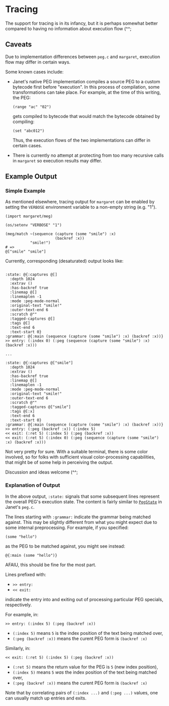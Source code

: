 # Tracing

The support for tracing is in its infancy, but it is perhaps somewhat
better compared to having no information about execution flow (^^;

## Caveats

Due to implementation differences between `peg.c` and `margaret`,
execution flow may differ in certain ways.

Some known cases include:

* Janet's native PEG implementation compiles a source PEG to a custom
  bytecode first before "execution".  In this process of compilation,
  some transformations can take place.  For example, at the time of
  this writing, the PEG:

    ```janet
    (range "ac" "02")
    ```

  gets compiled to bytecode that would match the bytecode obtained by
  compiling:

    ```janet
    (set "abc012")
    ```

  Thus, the execution flows of the two implementations can differ
  in certain cases.

* There is currently no attempt at protecting from too many recursive
  calls in `margaret` so execution results may differ.

## Example Output

### Simple Example

As mentioned elsewhere, tracing output for `margaret` can be enabled
by setting the `VERBOSE` environment variable to a non-empty string
(e.g. "1").

```janet
(import margaret/meg)

(os/setenv "VERBOSE" "1")

(meg/match ~(sequence (capture (some "smile") :x)
                      (backref :x))
           "smile!")
# =>
@["smile" "smile"]
```

Currently, corresponding (desaturated) output looks like:

```

:state: @{:captures @[]
  :depth 1024
  :extrav ()
  :has-backref true
  :linemap @[]
  :linemaplen -1
  :mode :peg-mode-normal
  :original-text "smile!"
  :outer-text-end 6
  :scratch @""
  :tagged-captures @[]
  :tags @[]
  :text-end 6
  :text-start 0}
:grammar: @{:main (sequence (capture (some "smile") :x) (backref :x))}
>> entry: (:index 0) (:peg (sequence (capture (some "smile") :x) (backref :x)))

...

:state: @{:captures @["smile"]
  :depth 1024
  :extrav ()
  :has-backref true
  :linemap @[]
  :linemaplen -1
  :mode :peg-mode-normal
  :original-text "smile!"
  :outer-text-end 6
  :scratch @""
  :tagged-captures @["smile"]
  :tags @[:x]
  :text-end 6
  :text-start 0}
:grammar: @{:main (sequence (capture (some "smile") :x) (backref :x))}
>> entry: (:peg (backref :x)) (:index 5)
<< exit: (:ret 5) (:index 5) (:peg (backref :x))
<< exit: (:ret 5) (:index 0) (:peg (sequence (capture (some "smile") :x) (backref :x)))
```

Not very pretty for sure.  With a suitable terminal, there is some
color involved, so for folks with sufficient visual color-processing
capabilities, that might be of some help in perceiving the output.

Discussion and ideas welcome (^^;

### Explanation of Output

In the above output, `:state:` signals that some subsequent lines
represent the overall PEG's execution state.  The content is fairly
similar to
[`PegState`](https://github.com/janet-lang/janet/blob/e2a8951f688fec8362f725e4a8afd3c79bc1854e/src/core/peg.c#L38-L62)
in Janet's `peg.c`.

The lines starting with `:grammar:` indicate the grammar being matched
against.  This may be slightly different from what you might expect
due to some internal preprocessing.  For example, if you specified:

```janet
(some "hello")
```

as the PEG to be matched against, you might see instead:

```janet
@{:main (some "hello")}
```

AFAIU, this should be fine for the most part.

Lines prefixed with:

* `>> entry:`
* `<< exit:`

indicate the entry into and exiting out of processing particular PEG
specials, respectively.

For example, in:

```
>> entry: (:index 5) (:peg (backref :x))
```

* `(:index 5)` means `5` is the index position of the text being matched over,
* `(:peg (backref :x))` means the curent PEG form is `(backref :x)`

Similarly, in:

```
<< exit: (:ret 5) (:index 5) (:peg (backref :x))
```

* `(:ret 5)` means the return value for the PEG is `5` (new index position),
* `(:index 5)` means `5` _was_ the index position of the text being matched over,
* `(:peg (backref :x))` means the curent PEG form is `(backref :x)`

Note that by correlating pairs of `(:index ...)` and `(:peg ...)`
values, one can usually match up entries and exits.
